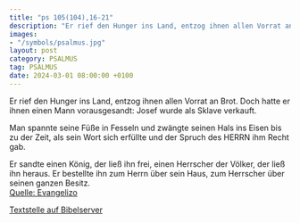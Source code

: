 ```yaml
---
title: "ps 105(104),16-21"
description: "Er rief den Hunger ins Land, entzog ihnen allen Vorrat an Brot. Doch hatte er ihnen einen Mann vorausgesandt:  Josef wurde als Sklave verkauft.  Man spannte seine Füße in Fesseln  und zwängte seinen Hals ins Eisen bis zu der Zeit, als sein Wort sich erfüllte  und der Spruch d...."
images:
- "/symbols/psalmus.jpg"
layout: post
category: PSALMUS
tag: PSALMUS
date: 2024-03-01 08:00:00 +0100
---
```

Er rief den Hunger ins Land,
entzog ihnen allen Vorrat an Brot.
Doch hatte er ihnen einen Mann vorausgesandt: 
Josef wurde als Sklave verkauft.

Man spannte seine Füße in Fesseln 
und zwängte seinen Hals ins Eisen
bis zu der Zeit, als sein Wort sich erfüllte 
und der Spruch des HERRN ihm Recht gab.<!--more-->

Er sandte einen König, der ließ ihn frei, 
einen Herrscher der Völker, der ließ ihn heraus.
Er bestellte ihn zum Herrn über sein Haus, 
zum Herrscher über seinen ganzen Besitz.<br>
[Quelle: Evangelizo](https://evangeliumtagfuertag.org/DE/gospel)

[Textstelle auf Bibelserver](https://www.bibleserver.com/EU/ps105(104),16-21)
